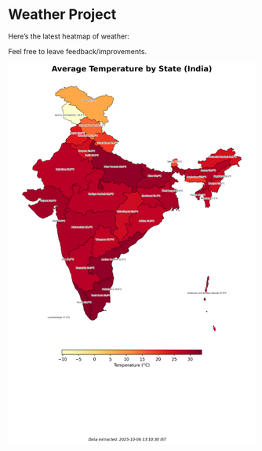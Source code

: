 # Weather Project

Here’s the latest heatmap of weather:

Feel free to leave feedback/improvements.

![India Heatmap](docs/assets/india_heatmap.png?v=E37270)
